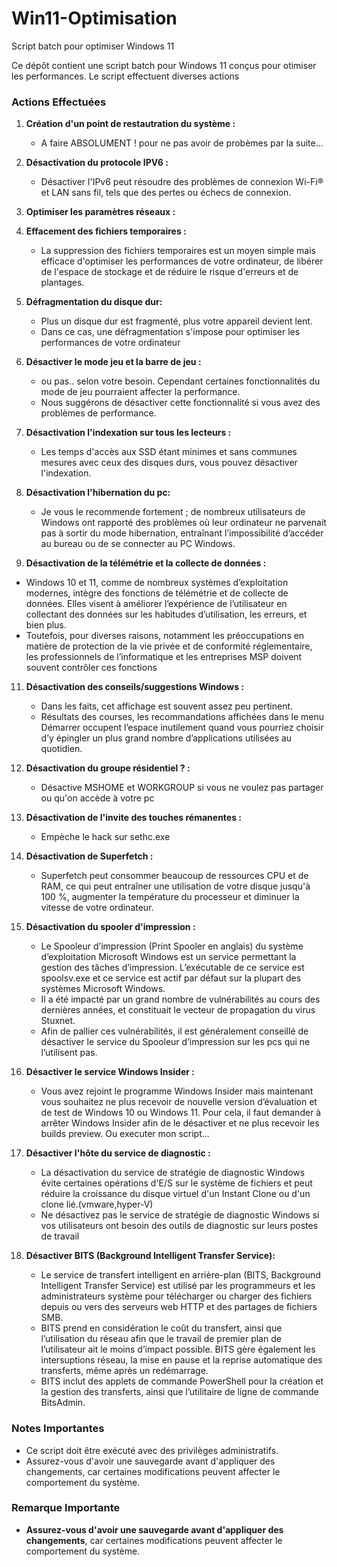 # Win11-Optimisation
Script batch pour optimiser Windows 11

Ce dépôt contient une script batch pour Windows 11 conçus pour otimiser les performances. 
Le script effectuent diverses actions

### Actions Effectuées

1. **Création d'un point de restautration du système :**
   - A faire ABSOLUMENT ! pour ne pas avoir de probèmes par la suite...

2. **Désactivation du protocole IPV6 :**
    - Désactiver l'IPv6 peut résoudre des problèmes de connexion Wi-Fi® et LAN sans fil, tels que des pertes ou échecs de connexion.
      
3. **Optimiser les paramètres réseaux :**

4. **Effacement des fichiers temporaires :**
    - La suppression des fichiers temporaires est un moyen simple mais efficace d'optimiser les performances de votre ordinateur, de libérer de l'espace de stockage et de réduire le risque d'erreurs et de plantages.
      
5. **Défragmentation du disque dur:**
   - Plus un disque dur est fragmenté, plus votre appareil devient lent.
   - Dans ce cas, une défragmentation s'impose pour optimiser les performances de votre ordinateur
     
7. **Désactiver le mode jeu et la barre de jeu :**
   - ou pas.. selon votre besoin. Cependant certaines fonctionnalités du mode de jeu pourraient affecter la performance.
   - Nous suggérons de désactiver cette fonctionnalité si vous avez des problèmes de performance.

8. **Désactivation l'indexation sur tous les lecteurs :**
   - Les temps d'accès aux SSD étant minimes et sans communes mesures avec ceux des disques durs, vous pouvez désactiver l'indexation.
     
9. **Désactivation l'hibernation du pc:**
   - Je vous le recommende fortement ; de nombreux utilisateurs de Windows ont rapporté des problèmes où leur ordinateur ne parvenait pas à sortir du mode hibernation, entraînant l’impossibilité d’accéder au bureau ou de se connecter au PC Windows.

10. **Désactivation de  la télémétrie et la collecte de données :**
   - Windows 10 et 11, comme de nombreux systèmes d’exploitation modernes, intègre des fonctions de télémétrie et de collecte de données. Elles visent à améliorer l’expérience de l’utilisateur en collectant des données sur les habitudes d’utilisation, les erreurs, et bien plus.
   - Toutefois, pour diverses raisons, notamment les préoccupations en matière de protection de la vie privée et de conformité réglementaire, les professionnels de l’informatique et les entreprises MSP doivent souvent contrôler ces fonctions

11. **Désactivation des conseils/suggestions Windows :**
    - Dans les faits, cet affichage est souvent assez peu pertinent.
    - Résultats des courses, les recommandations affichées dans le menu Démarrer occupent l’espace inutilement quand vous pourriez choisir d’y épingler un plus grand nombre d’applications utilisées au quotidien.

12. **Désactivation du groupe résidentiel ? :**
    - Désactive MSHOME et WORKGROUP si vous ne voulez pas partager ou qu'on accède à votre pc
      
13. **Désactivation de l'invite des touches rémanentes :**
    - Empèche le hack sur sethc.exe 

14. **Désactivation de Superfetch :**
    - Superfetch peut consommer beaucoup de ressources CPU et de RAM, ce qui peut entraîner une utilisation de votre disque jusqu'à 100 %, augmenter la température du processeur et diminuer la vitesse de votre ordinateur.

15. **Désactivation du spooler d'impression :**
    - Le Spooleur d’impression (Print Spooler en anglais) du système d’exploitation Microsoft Windows est un service permettant la gestion des tâches d’impression. L’exécutable de ce service est spoolsv.exe et ce service est actif par défaut sur la plupart des systèmes Microsoft Windows.
    - Il a été impacté par un grand nombre de vulnérabilités au cours des dernières années, et constituait le vecteur de propagation du virus Stuxnet.
    - Afin de pallier ces vulnérabilités, il est généralement conseillé de désactiver le service du Spooleur d’impression sur les pcs qui ne l’utilisent pas. 

16. **Désactiver le service Windows Insider :** 
    - Vous avez rejoint le programme Windows Insider mais maintenant vous souhaitez ne plus recevoir de nouvelle version d’évaluation et de test de Windows 10 ou Windows 11.
Pour cela, il faut demander à arrêter Windows Insider afin de le désactiver et ne plus recevoir les builds preview. Ou executer mon script...

17. **Désactiver l'hôte du service de diagnostic :**
    - La désactivation du service de stratégie de diagnostic Windows évite certaines opérations d'E/S sur le système de fichiers et peut réduire la croissance du disque virtuel d'un Instant Clone ou d'un clone lié.(vmware,hyper-V)
    - Ne désactivez pas le service de stratégie de diagnostic Windows si vos utilisateurs ont besoin des outils de diagnostic sur leurs postes de travail 

18. **Désactiver BITS (Background Intelligent Transfer Service):**
    - Le service de transfert intelligent en arrière-plan (BITS, Background Intelligent Transfer Service) est utilisé par les programmeurs et les administrateurs système pour télécharger ou charger des fichiers depuis ou vers des serveurs web HTTP et des partages de fichiers SMB.
    - BITS prend en considération le coût du transfert, ainsi que l’utilisation du réseau afin que le travail de premier plan de l’utilisateur ait le moins d’impact possible. BITS gère également les intersuptions réseau, la mise en pause et la reprise automatique des transferts, même après un redémarrage.
    - BITS inclut des applets de commande PowerShell pour la création et la gestion des transferts, ainsi que l’utilitaire de ligne de commande BitsAdmin.
   
      
### Notes Importantes

- Ce script doit être exécuté avec des privilèges administratifs.
- Assurez-vous d'avoir une sauvegarde avant d'appliquer des changements, car certaines modifications peuvent affecter le comportement du système.

### Remarque Importante

- **Assurez-vous d'avoir une sauvegarde avant d'appliquer des changements**, car certaines modifications peuvent affecter le comportement du système.
